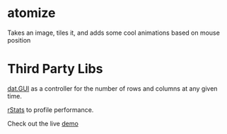 atomize
=======

Takes an image, tiles it, and adds some cool animations based on mouse position

Third Party Libs
===============

[dat.GUI](http://workshop.chromeexperiments.com/examples/gui/#1--Basic-Usage) as a controller for the number of rows and columns at any given time.

[rStats](http://spite.github.io/rstats/) to profile performance.

Check out the live [demo](http://theoperatore.github.io/atomize/demo.html)
